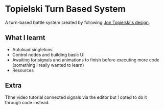 # Topielski Turn Based System
A turn-based battle system created by following [Jon Topielski's design](https://www.youtube.com/watch?v=ifXGvlAn0bY&t=11s).

## What I learnt
- Autoload singletons
- Control nodes and building basic UI
- Awaiting for signals and animations to finish before executing more code (something I really wanted to learn)
- Resources

## Extra
Thhe video tutorial connected signals via the editor but I opted to do it through code instead.